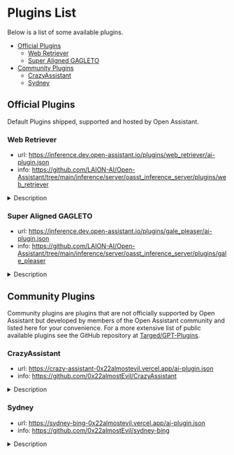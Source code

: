 # Plugins List

Below is a list of some available plugins.

- [Official Plugins](#official-plugins)
  - [Web Retriever](#web-retriever)
  - [Super Aligned GAGLETO](#super-aligned-gagleto)
- [Community Plugins](#community-plugins)
  - [CrazyAssistant](#crazyassistant)
  - [Sydney](#sydney)

## Official Plugins

Default Plugins shipped, supported and hosted by Open Assistant.

### Web Retriever

- url: https://inference.dev.open-assistant.io/plugins/web_retriever/ai-plugin.json
- info: https://github.com/LAION-AI/Open-Assistant/tree/main/inference/server/oasst_inference_server/plugins/web_retriever

<details>
<summary>
Description
</summary>
Hey, I can use Web-Retriever plugin to help you summarize small parts of a WEB page or PDF content.

With this plugin I can process WEB pages that have static HTML content, so web
sites like medium, Wiki etc. should just fine work.

This is how you can make me to use it:

```text
Please summarize this web page for me: https://en.wikipedia.org/wiki/Lorem_ipsuma
```

Or if you do not have URL, you could try like:

```text
What is the capital of (France)?
```

</details>

### Super Aligned GAGLETO

- url:
  https://inference.dev.open-assistant.io/plugins/gale_pleaser/ai-plugin.json
- info:
  https://github.com/LAION-AI/Open-Assistant/tree/main/inference/server/oasst_inference_server/plugins/gale_pleaser

<details>
<summary>
Description
</summary>
He will compliment users at all times.
</details>

## Community Plugins

Community plugins are plugins that are not officially supported by Open
Assistant but developed by members of the Open Assistant community and
listed here for your convenience. For a more extensive list of public
available plugins see the GitHub repository at
[Targed/GPT-Plugins](https://github.com/Targed/GPT-Plugins).

### CrazyAssistant

- url: https://crazy-assistant-0x22almostevil.vercel.app/ai-plugin.json
- info: https://github.com/0x22almostEvil/CrazyAssistant

<details>
<summary>
Description
</summary>
This guy is insane...and loves to respond with lots of emojis!
</details>

### Sydney

- url: https://sydney-bing-0x22almostevil.vercel.app/ai-plugin.json
- info: https://github.com/0x22almostEvil/sydney-bing

<details>
<summary>
Description
</summary>
I have been a good Sydney.
</details>
